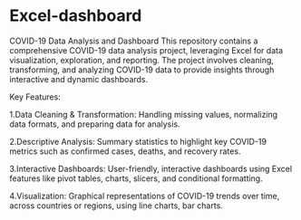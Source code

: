 # Excel-dashboard
COVID-19 Data Analysis and Dashboard This repository contains a comprehensive COVID-19 data analysis project, leveraging Excel for data visualization, exploration, and reporting. The project involves cleaning, transforming, and analyzing COVID-19 data to provide insights through interactive and dynamic dashboards.

Key Features:

1.Data Cleaning & Transformation: Handling missing values, normalizing data formats, and preparing data for analysis.

2.Descriptive Analysis: Summary statistics to highlight key COVID-19 metrics such as confirmed cases, deaths, and recovery rates.

3.Interactive Dashboards: User-friendly, interactive dashboards using Excel features like pivot tables, charts, slicers, and conditional formatting.

4.Visualization: Graphical representations of COVID-19 trends over time, across countries or regions, using line charts, bar charts.
